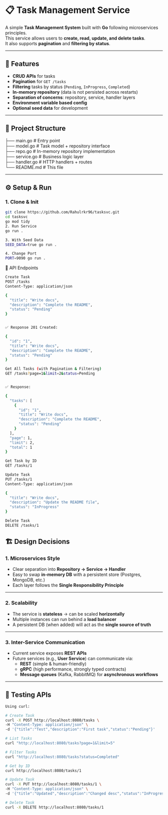 # 📋 Task Management Service

A simple **Task Management System** built with **Go** following microservices principles.  
This service allows users to **create, read, update, and delete tasks**.  
It also supports **pagination** and **filtering by status**.

---

## 🚀 Features

- **CRUD APIs** for tasks
- **Pagination** for `GET /tasks`
- **Filtering** tasks by status (`Pending`, `InProgress`, `Completed`)
- **In-memory repository** (data is not persisted across restarts)
- **Separation of concerns**: repository, service, handler layers
- **Environment variable based config**
- **Optional seed data** for development

---

## 📂 Project Structure


├── main.go       # Entry point  
├── model.go      # Task model + repository interface  
├── repo.go       # In-memory repository implementation  
├── service.go    # Business logic layer  
├── handler.go    # HTTP handlers + routes  
└── README.md     # This file


---

## ⚙️ Setup & Run

### 1. Clone & Init
```bash
git clone https://github.com/Rahulrkr96/tasksvc.git
cd tasksvc
go mod tidy
2. Run Service
go run .

3. With Seed Data
SEED_DATA=true go run .

4. Change Port
PORT=9090 go run .
```

📡 API Endpoints
```bash
Create Task
POST /tasks
Content-Type: application/json

{
  "title": "Write docs",
  "description": "Complete the README",
  "status": "Pending"
}


✅ Response 201 Created:

{
  "id": "1",
  "title": "Write docs",
  "description": "Complete the README",
  "status": "Pending"
}

Get All Tasks (with Pagination & Filtering)
GET /tasks?page=1&limit=2&status=Pending


✅ Response:

{
  "tasks": [
    {
      "id": "1",
      "title": "Write docs",
      "description": "Complete the README",
      "status": "Pending"
    }
  ],
  "page": 1,
  "limit": 2,
  "total": 1
}

Get Task by ID
GET /tasks/1

Update Task
PUT /tasks/1
Content-Type: application/json

{
  "title": "Write docs",
  "description": "Update the README file",
  "status": "InProgress"
}

Delete Task
DELETE /tasks/1
```
## 🏗 Design Decisions

### 1. Microservices Style
- Clear separation into **Repository → Service → Handler**
- Easy to swap **in-memory DB** with a persistent store (Postgres, MongoDB, etc.)
- Each layer follows the **Single Responsibility Principle**

---

### 2. Scalability
- The service is **stateless** → can be scaled **horizontally**
- Multiple instances can run behind a **load balancer**
- A persistent DB (when added) will act as the **single source of truth**

---

### 3. Inter-Service Communication
- Current service exposes **REST APIs**
- Future services (e.g., **User Service**) can communicate via:
    - **REST** (simple & human-friendly)
    - **gRPC** (high performance, strongly typed contracts)
    - **Message queues** (Kafka, RabbitMQ) for **asynchronous workflows**

---

## 🧪 Testing APIs

```bash
Using curl:

# Create Task
curl -X POST http://localhost:8080/tasks \
-H "Content-Type: application/json" \
-d '{"title":"Test","description":"First task","status":"Pending"}'

# List Tasks
curl "http://localhost:8080/tasks?page=1&limit=5"

# Filter Tasks
curl "http://localhost:8080/tasks?status=Completed"

# Get by ID
curl http://localhost:8080/tasks/1

# Update Task
curl -X PUT http://localhost:8080/tasks/1 \
-H "Content-Type: application/json" \
-d '{"title":"Updated","description":"Changed desc","status":"InProgress"}'

# Delete Task
curl -X DELETE http://localhost:8080/tasks/1
```
